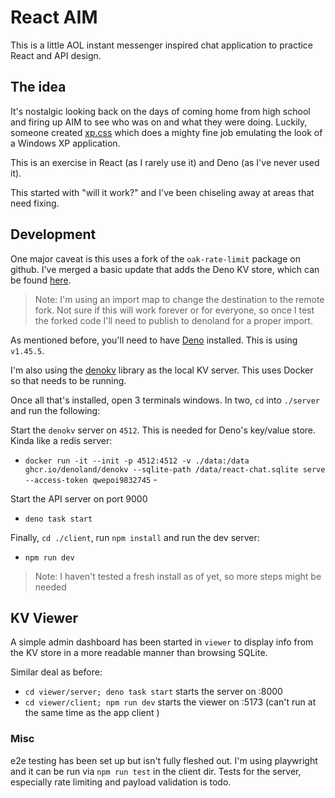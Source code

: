 # React AIM

This is a little AOL instant messenger inspired chat application to practice React and API design.

## The idea

It's nostalgic looking back on the days of coming home from high school and firing up AIM to see who
was on and what they were doing. Luckily, someone created
[xp.css](https://botoxparty.github.io/XP.css/) which does a mighty fine job emulating the look of a
Windows XP application.

This is an exercise in React (as I rarely use it) and Deno (as I've never used it).

This started with "will it work?" and I've been chiseling away at areas that need fixing.

## Development

One major caveat is this uses a fork of the `oak-rate-limit` package on github. I've merged a basic
update that adds the Deno KV store, which can be found
[here](https://github.com/itsthesteve/oak-rate-limit).

> Note: I'm using an import map to change the destination to the remote fork. Not sure if this will
> work forever or for everyone, so once I test the forked code I'll need to publish to denoland for
> a proper import.

As mentioned before, you'll need to have
[Deno](https://docs.deno.com/runtime/manual/getting_started/installation/) installed. This is using
`v1.45.5`.

I'm also using the [denokv](https://github.com/denoland/denokv) library as the local KV server. This
uses Docker so that needs to be running.

Once all that's installed, open 3 terminals windows. In two, `cd` into `./server` and run the
following:

Start the `denokv` server on `4512`. This is needed for Deno's key/value store. Kinda like a redis
server:

- `docker run -it --init -p 4512:4512 -v ./data:/data ghcr.io/denoland/denokv --sqlite-path /data/react-chat.sqlite serve --access-token qwepoi9832745` -

Start the API server on port 9000

- `deno task start`

Finally, `cd ./client`, run `npm install` and run the dev server:

- `npm run dev`

> Note: I haven't tested a fresh install as of yet, so more steps might be needed

## KV Viewer

A simple admin dashboard has been started in `viewer` to display info from the KV store in a more
readable manner than browsing SQLite.

Similar deal as before:

- `cd viewer/server; deno task start` starts the server on :8000
- `cd viewer/client; npm run dev` starts the viewer on :5173 (can't run at the same time as the app
  client )

### Misc

e2e testing has been set up but isn't fully fleshed out. I'm using playwright and it can be run via
`npm run test` in the client dir. Tests for the server, especially rate limiting and payload
validation is todo.
